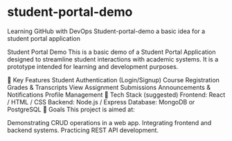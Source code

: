 # student-portal-demo
Learning GitHub with DevOps
Student-portal-demo
a basic idea for a student portal application

Student Portal Demo
This is a basic demo of a Student Portal Application designed to streamline student interactions with academic systems. It is a prototype intended for learning and development purposes.

🎯 Key Features
Student Authentication (Login/Signup)
Course Registration
Grades & Transcripts View
Assignment Submissions
Announcements & Notifications
Profile Management
🔧 Tech Stack (suggested)
Frontend: React / HTML / CSS
Backend: Node.js / Express
Database: MongoDB or PostgreSQL
📌 Goals
This project is aimed at:

Demonstrating CRUD operations in a web app.
Integrating frontend and backend systems.
Practicing REST API development.
